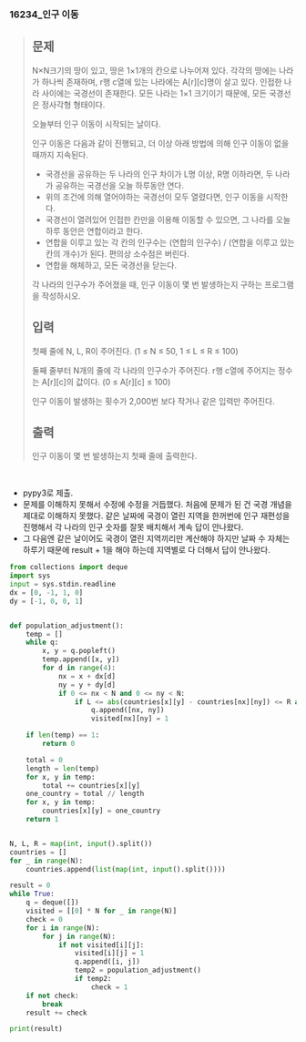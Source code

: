 ### 16234_인구 이동

> ## 문제
>
> N×N크기의 땅이 있고, 땅은 1×1개의 칸으로 나누어져 있다. 각각의 땅에는 나라가 하나씩 존재하며, r행 c열에 있는 나라에는 A[r][c]명이 살고 있다. 인접한 나라 사이에는 국경선이 존재한다. 모든 나라는 1×1 크기이기 때문에, 모든 국경선은 정사각형 형태이다.
>
> 오늘부터 인구 이동이 시작되는 날이다.
>
> 인구 이동은 다음과 같이 진행되고, 더 이상 아래 방법에 의해 인구 이동이 없을 때까지 지속된다.
>
> - 국경선을 공유하는 두 나라의 인구 차이가 L명 이상, R명 이하라면, 두 나라가 공유하는 국경선을 오늘 하루동안 연다.
> - 위의 조건에 의해 열어야하는 국경선이 모두 열렸다면, 인구 이동을 시작한다.
> - 국경선이 열려있어 인접한 칸만을 이용해 이동할 수 있으면, 그 나라를 오늘 하루 동안은 연합이라고 한다.
> - 연합을 이루고 있는 각 칸의 인구수는 (연합의 인구수) / (연합을 이루고 있는 칸의 개수)가 된다. 편의상 소수점은 버린다.
> - 연합을 해체하고, 모든 국경선을 닫는다.
>
> 각 나라의 인구수가 주어졌을 때, 인구 이동이 몇 번 발생하는지 구하는 프로그램을 작성하시오.
>
> ## 입력
>
> 첫째 줄에 N, L, R이 주어진다. (1 ≤ N ≤ 50, 1 ≤ L ≤ R ≤ 100)
>
> 둘째 줄부터 N개의 줄에 각 나라의 인구수가 주어진다. r행 c열에 주어지는 정수는 A[r][c]의 값이다. (0 ≤ A[r][c] ≤ 100)
>
> 인구 이동이 발생하는 횟수가 2,000번 보다 작거나 같은 입력만 주어진다.
>
> ## 출력
>
> 인구 이동이 몇 번 발생하는지 첫째 줄에 출력한다.

<br>

- pypy3로 제출.
- 문제를 이해하지 못해서 수정에 수정을 거듭했다. 처음에 문제가 된 건 국경 개념을 제대로 이해하지 못했다. 같은 날짜에 국경이 열린 지역을 한꺼번에 인구 재편성을 진행해서 각 나라의 인구 숫자를 잘못 배치해서 계속 답이 안나왔다.
- 그 다음엔 같은 날이어도 국경이 열린 지역끼리만 계산해야 하지만 날짜 수 자체는 하루기 때문에 result + 1을 해야 하는데 지역별로 다 더해서 답이 안나왔다.

```python
from collections import deque
import sys
input = sys.stdin.readline
dx = [0, -1, 1, 0]
dy = [-1, 0, 0, 1]


def population_adjustment():
    temp = []
    while q:
        x, y = q.popleft()
        temp.append([x, y])
        for d in range(4):
            nx = x + dx[d]
            ny = y + dy[d]
            if 0 <= nx < N and 0 <= ny < N:
                if L <= abs(countries[x][y] - countries[nx][ny]) <= R and not visited[nx][ny]:
                    q.append([nx, ny])
                    visited[nx][ny] = 1

    if len(temp) == 1:
        return 0

    total = 0
    length = len(temp)
    for x, y in temp:
        total += countries[x][y]
    one_country = total // length
    for x, y in temp:
        countries[x][y] = one_country
    return 1


N, L, R = map(int, input().split())
countries = []
for _ in range(N):
    countries.append(list(map(int, input().split())))

result = 0
while True:
    q = deque([])
    visited = [[0] * N for _ in range(N)]
    check = 0
    for i in range(N):
        for j in range(N):
            if not visited[i][j]:
                visited[i][j] = 1
                q.append([i, j])
                temp2 = population_adjustment()
                if temp2:
                    check = 1
    if not check:
        break
    result += check

print(result)

```


